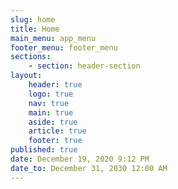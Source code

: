 ```yaml
---
slug: home
title: Home
main_menu: app_menu
footer_menu: footer_menu
sections:
    - section: header-section
layout:
    header: true
    logo: true
    nav: true
    main: true
    aside: true
    article: true
    footer: true
published: true
date: December 19, 2020 9:12 PM
date_to: December 31, 2030 12:00 AM
---
```

